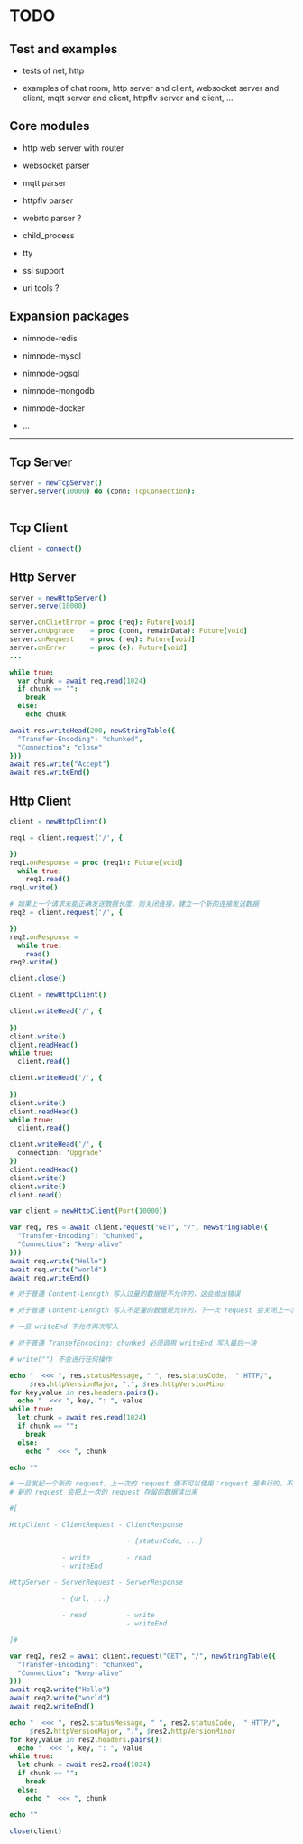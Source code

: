 
TODO
====

Test and examples
-----------------

- tests of net, http

- examples of chat room, http server and client, websocket server and client,
  mqtt server and client, httpflv server and client, ...

Core modules
------------

- http web server with router

- websocket parser

- mqtt      parser

- httpflv   parser

- webrtc    parser ?

- child_process

- tty

- ssl support

- uri tools ?

Expansion packages
------------------

- nimnode-redis

- nimnode-mysql

- nimnode-pgsql

- nimnode-mongodb

- nimnode-docker

- ...

-------------------------------------------------------------------

Tcp Server
----------

```nim
server = newTcpServer()
server.server(10000) do (conn: TcpConnection):
  
```

Tcp Client
----------

```nim
client = connect()
```

Http Server
-----------

```nim
server = newHttpServer()
server.serve(10000)

server.onClietError = proc (req): Future[void]
server.onUpgrade    = proc (conn, remainData): Future[void]
server.onRequest    = proc (req): Future[void]
server.onError      = proc (e): Future[void]
...
```

```nim
while true:
  var chunk = await req.read(1024)
  if chunk == "":
    break
  else:
    echo chunk

await res.writeHead(200, newStringTable({
  "Transfer-Encoding": "chunked",
  "Connection": "close"
}))
await res.write("Accept")
await res.writeEnd()
```


Http Client
-----------

```nim
client = newHttpClient()

req1 = client.request('/', {

})
req1.onResponse = proc (req1): Future[void]
  while true:
    req1.read()
req1.write()  

# 如果上一个请求未能正确发送数据长度，则关闭连接，建立一个新的连接发送数据
req2 = client.request('/', {

})
req2.onResponse = 
  while true:
    read()
req2.write()

client.close()
```

```nim
client = newHttpClient()

client.writeHead('/', {
  
})
client.write()
client.readHead()
while true:
  client.read()

client.writeHead('/', {
  
})
client.write()
client.readHead()
while true:
  client.read()

client.writeHead('/', {
  connection: 'Upgrade'
})
client.readHead()
client.write()
client.write()
client.read()
```

```nim
var client = newHttpClient(Port(10000))

var req, res = await client.request("GET", "/", newStringTable({
  "Transfer-Encoding": "chunked",
  "Connection": "keep-alive"
}))
await req.write("Hello") 
await req.write("world")
await req.writeEnd()

# 对于普通 Content-Lenngth 写入过量的数据是不允许的，这会抛出错误

# 对于普通 Content-Lenngth 写入不足量的数据是允许的，下一次 request 会关闭上一次的 request

# 一旦 writeEnd 不允许再次写入

# 对于普通 TransefEncoding: chunked 必须调用 writeEnd 写入最后一块

# write("") 不会进行任何操作

echo "  <<< ", res.statusMessage, " ", res.statusCode,  " HTTP/", 
     $res.httpVersionMajor, ".", $res.httpVersionMinor
for key,value in res.headers.pairs():
  echo "  <<< ", key, ": ", value
while true:
  let chunk = await res.read(1024)
  if chunk == "":
    break
  else:
    echo "  <<< ", chunk

echo ""

# 一旦发起一个新的 request，上一次的 request 便不可以使用：request 是串行的，不要并行
# 新的 request 会把上一次的 request 存留的数据读出来

#[

HttpClient - ClientRequest - ClientResponse

                             - {statusCode, ...}

             - write         - read
             - writeEnd 

HttpServer - ServerRequest - ServerResponse
             
             - {url, ...} 

             - read          - write
                             - writeEnd

]#

var req2, res2 = await client.request("GET", "/", newStringTable({
  "Transfer-Encoding": "chunked",
  "Connection": "keep-alive"
}))
await req2.write("Hello")
await req2.write("world")
await req2.writeEnd()

echo "  <<< ", res2.statusMessage, " ", res2.statusCode,  " HTTP/", 
     $res2.httpVersionMajor, ".", $res2.httpVersionMinor
for key,value in res2.headers.pairs():
  echo "  <<< ", key, ": ", value
while true:
  let chunk = await res2.read(1024)
  if chunk == "":
    break
  else:
    echo "  <<< ", chunk

echo ""

close(client)
```